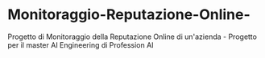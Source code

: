 # Monitoraggio-Reputazione-Online-
Progetto di Monitoraggio della Reputazione Online di un'azienda - Progetto per il master AI Engineering di Profession AI
